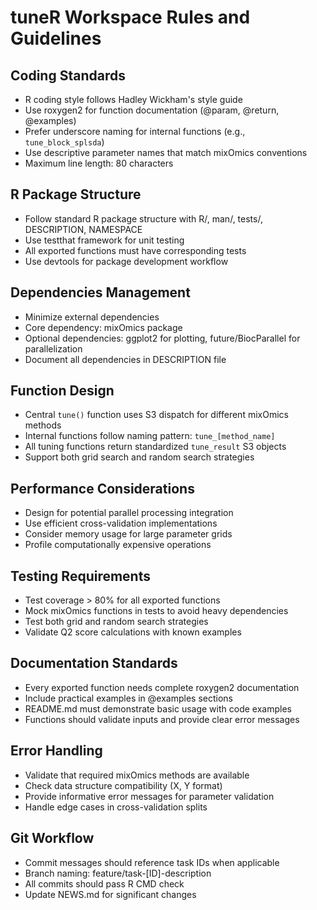 # tuneR Workspace Rules and Guidelines

## Coding Standards

- R coding style follows Hadley Wickham's style guide
- Use roxygen2 for function documentation (@param, @return, @examples)
- Prefer underscore naming for internal functions (e.g., `tune_block_splsda`)
- Use descriptive parameter names that match mixOmics conventions
- Maximum line length: 80 characters

## R Package Structure

- Follow standard R package structure with R/, man/, tests/, DESCRIPTION, NAMESPACE
- Use testthat framework for unit testing
- All exported functions must have corresponding tests
- Use devtools for package development workflow

## Dependencies Management

- Minimize external dependencies
- Core dependency: mixOmics package
- Optional dependencies: ggplot2 for plotting, future/BiocParallel for parallelization
- Document all dependencies in DESCRIPTION file

## Function Design

- Central `tune()` function uses S3 dispatch for different mixOmics methods
- Internal functions follow naming pattern: `tune_[method_name]`
- All tuning functions return standardized `tune_result` S3 objects
- Support both grid search and random search strategies

## Performance Considerations

- Design for potential parallel processing integration
- Use efficient cross-validation implementations
- Consider memory usage for large parameter grids
- Profile computationally expensive operations

## Testing Requirements

- Test coverage > 80% for all exported functions
- Mock mixOmics functions in tests to avoid heavy dependencies
- Test both grid and random search strategies
- Validate Q2 score calculations with known examples

## Documentation Standards

- Every exported function needs complete roxygen2 documentation
- Include practical examples in @examples sections
- README.md must demonstrate basic usage with code examples
- Functions should validate inputs and provide clear error messages

## Error Handling

- Validate that required mixOmics methods are available
- Check data structure compatibility (X, Y format)
- Provide informative error messages for parameter validation
- Handle edge cases in cross-validation splits

## Git Workflow

- Commit messages should reference task IDs when applicable
- Branch naming: feature/task-[ID]-description
- All commits should pass R CMD check
- Update NEWS.md for significant changes
